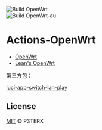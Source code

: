 ![Build OpenWrt](https://github.com/qxzg/My-OpenWRT/workflows/Build%20OpenWrt/badge.svg)  
![Build OpenWrt-au](https://github.com/qxzg/My-OpenWRT/workflows/Build%20OpenWrt-au/badge.svg)

# Actions-OpenWrt

- [OpenWrt](https://github.com/openwrt/openwrt)
- [Lean's OpenWrt](https://github.com/coolsnowwolf/lede)

第三方包：

[luci-app-switch-lan-play](https://github.com/skylovebeauty/luci-app-switch-lan-play)

## License

[MIT](https://github.com/P3TERX/Actions-OpenWrt/blob/master/LICENSE) © P3TERX
